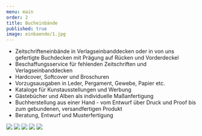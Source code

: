 ```yaml
---
menu: main
order: 2
title: Bucheinbände
published: true
image: einbaende/1.jpg
---
```

- Zeitschrifteneinbände in Verlagseinbanddecken oder in von uns gefertigte Buchdecken mit Prägung auf Rücken und Vorderdeckel
- Beschaffungsservice für fehlenden Zeitschriften und Verlagseinbanddecken
- Hardcover, Softcover und Broschuren
- Vorzugsausgaben in Leder, Pergament, Gewebe, Papier etc.
- Kataloge für Kunstausstellungen und Werbung
- Gästebücher und Alben als individuelle Maßanfertigung
- Buchherstellung aus einer Hand - vom Entwurf über Druck und Proof bis zum gebundenen, versandfertigen Produkt
- Beratung, Entwurf und Musterfertigung

![](einbaende/2.jpg)
![](einbaende/3.jpg)
![](einbaende/4.jpg)
![](einbaende/5.jpg)
![](einbaende/6.jpg)
